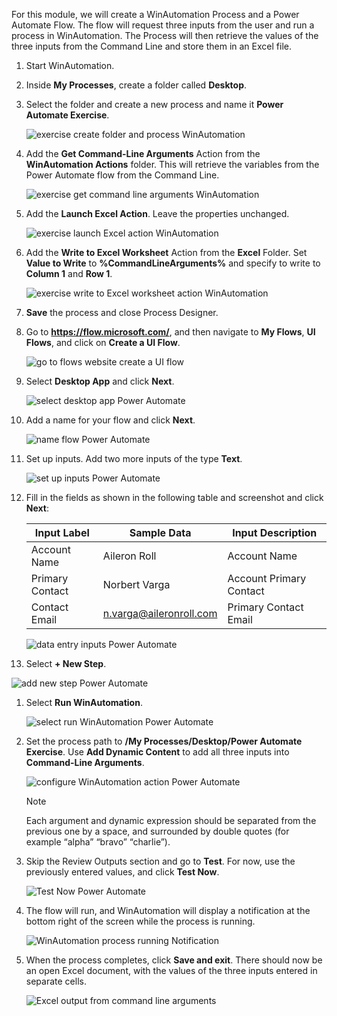 For this module, we will create a WinAutomation Process and a Power Automate Flow. The flow will request three inputs from the user and run a process in WinAutomation. The Process will then retrieve the values of the three inputs from the Command Line and store them in an Excel file.

1. Start WinAutomation. 
1. Inside **My Processes**, create a folder called **Desktop**. 
1. Select the folder and create a new process and name it **Power Automate Exercise**.

   ![exercise create folder and process WinAutomation](..\media\exercise-create-folder-and-process-WinAutomation.png)

1. Add the **Get Command-Line Arguments** Action from the **WinAutomation Actions** folder. This will retrieve the variables from the Power Automate flow from the Command Line.

   ![exercise get command line arguments WinAutomation](..\media\exercise-get-command-line-arguments-WinAutomation.png)

1. Add the **Launch Excel Action**. Leave the properties unchanged.

   ![exercise launch Excel action WinAutomation](..\media\exercise-launch-Excel-action-WinAutomation.png)

1. Add the **Write to Excel Worksheet** Action from the **Excel** Folder. Set **Value to Write** to **%CommandLineArguments%** and specify to write to **Column 1** and **Row 1**.

   ![exercise write to Excel worksheet action WinAutomation](..\media\exercise-write-to-Excel-worksheet-action-WinAutomation.png)

1. **Save** the process and close Process Designer.
 
1. Go to **https://flow.microsoft.com/**, and then navigate to **My Flows**, **UI Flows**, and click on **Create a UI Flow**.

   ![go to flows website create a UI flow](..\media\go-to-flows-website-create-a-UI-flow.png)

1. Select **Desktop App** and click **Next**.

   ![select desktop app Power Automate](..\media\select-desktop-app-PowerAutomate.png)
 
1. Add a name for your flow and click **Next**.

   ![name flow Power Automate](..\media\name-flow-PowerAutomate.png)

1. Set up inputs. Add two more inputs of the type **Text**.

   ![set up inputs Power Automate](..\media\set-up-inputs-PowerAutomate.png)

1. Fill in the fields as shown in the following table and screenshot and click **Next**:


   | Input Label   | Sample Data   | Input Description|
   |-|-|-|
   | Account Name | Aileron Roll | Account Name |
   | Primary Contact | Norbert Varga | Account Primary Contact |
   | Contact Email | n.varga@aileronroll.com | Primary Contact Email |

   ![data entry inputs Power Automate](..\media\data-entry-inputs-PowerAutomate.png)
 
 1. Select **+ New Step**.

   ![add new step Power Automate](..\media\add-new-step-PowerAutomate.png)
 
1. Select **Run WinAutomation**.

   ![select run WinAutomation Power Automate](..\media\select-run-WinAutomation-PowerAutomate.png)

1. Set the process path to **/My Processes/Desktop/Power Automate Exercise**. Use **Add Dynamic Content** to add all three inputs into **Command-Line Arguments**.

    ![configure WinAutomation action Power Automate](..\media\configure-WinAutomation-action-PowerAutomate.png)

   > [!NOTE]
   > Each argument and dynamic expression should be separated from the previous one by a space, and surrounded by double quotes (for example “alpha” “bravo” “charlie”).

1. Skip the Review Outputs section and go to **Test**. For now, use the previously entered values, and click **Test Now**.

   ![Test Now Power Automate](..\media\Test-Now-PowerAutomate.png)
 
1. The flow will run, and WinAutomation will display a notification at the bottom right of the screen while the process is running.

   ![WinAutomation process running Notification](..\media\WinAutomation-process-running-Notification.png)

1. When the process completes, click **Save and exit**. There should now be an open Excel document, with the values of the three inputs entered in separate cells.

   ![Excel output from command line arguments](..\media\Excel-output-from-command-line-arguments.png)

